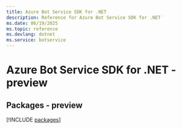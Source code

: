 ```yaml
---
title: Azure Bot Service SDK for .NET
description: Reference for Azure Bot Service SDK for .NET
ms.date: 06/19/2025
ms.topic: reference
ms.devlang: dotnet
ms.service: botservice
---
```

# Azure Bot Service SDK for .NET - preview
## Packages - preview
[!INCLUDE [packages](bot-service-index.md)]